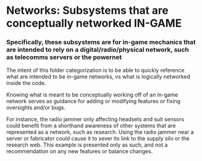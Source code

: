 # Networks: Subsystems that are conceptually networked IN-GAME

### Specifically, these subsystems are for in-game mechanics that are intended to rely on a digital/radio/physical network, such as telecomms servers or the powernet

The intent of this folder categorization is to be able to quickly reference what are intended to be in-game networks, vs what is logically networked inside the code.

Knowing what is meant to be conceptually working off of an in-game network serves as guidance for adding or modifying features or fixing oversights and/or bugs.

For instance, the radio jammer only affecting headsets and suit sensors could benefit from a shorthand awareness of other systems that are represented as a network, such as research. Using the radio jammer near a server or fabricator could cause it to sever its link to the supply silo or the research web.
This example is presented only as such, and not a recommendation on any new features or balance changes.
